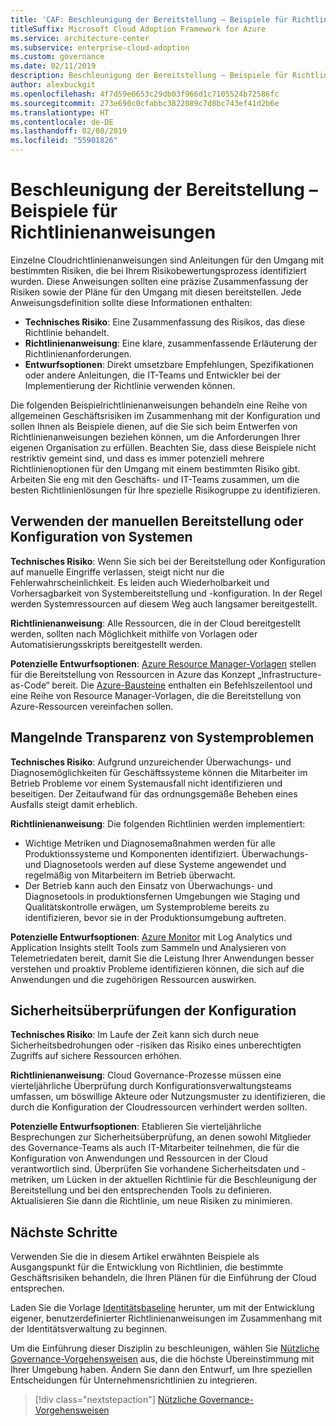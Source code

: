 ```yaml
---
title: 'CAF: Beschleunigung der Bereitstellung – Beispiele für Richtlinienanweisungen'
titleSuffix: Microsoft Cloud Adoption Framework for Azure
ms.service: architecture-center
ms.subservice: enterprise-cloud-adoption
ms.custom: governance
ms.date: 02/11/2019
description: Beschleunigung der Bereitstellung – Beispiele für Richtlinienanweisungen
author: alexbuckgit
ms.openlocfilehash: 4f7d59e6653c29db03f966d1c7105524b72586fc
ms.sourcegitcommit: 273e690c0cfabbc3822089c7d8bc743ef41d2b6e
ms.translationtype: HT
ms.contentlocale: de-DE
ms.lasthandoff: 02/08/2019
ms.locfileid: "55901826"
---
```

# <a name="deployment-acceleration-sample-policy-statements"></a>Beschleunigung der Bereitstellung – Beispiele für Richtlinienanweisungen

Einzelne Cloudrichtlinienanweisungen sind Anleitungen für den Umgang mit bestimmten Risiken, die bei Ihrem Risikobewertungsprozess identifiziert wurden. Diese Anweisungen sollten eine präzise Zusammenfassung der Risiken sowie der Pläne für den Umgang mit diesen bereitstellen. Jede Anweisungsdefinition sollte diese Informationen enthalten:

- **Technisches Risiko**: Eine Zusammenfassung des Risikos, das diese Richtlinie behandelt.
- **Richtlinienanweisung**: Eine klare, zusammenfassende Erläuterung der Richtlinienanforderungen.
- **Entwurfsoptionen**: Direkt umsetzbare Empfehlungen, Spezifikationen oder andere Anleitungen, die IT-Teams und Entwickler bei der Implementierung der Richtlinie verwenden können.

Die folgenden Beispielrichtlinienanweisungen behandeln eine Reihe von allgemeinen Geschäftsrisiken im Zusammenhang mit der Konfiguration und sollen Ihnen als Beispiele dienen, auf die Sie sich beim Entwerfen von Richtlinienanweisungen beziehen können, um die Anforderungen Ihrer eigenen Organisation zu erfüllen. Beachten Sie, dass diese Beispiele nicht restriktiv gemeint sind, und dass es immer potenziell mehrere Richtlinienoptionen für den Umgang mit einem bestimmten Risiko gibt. Arbeiten Sie eng mit den Geschäfts- und IT-Teams zusammen, um die besten Richtlinienlösungen für Ihre spezielle Risikogruppe zu identifizieren.

## <a name="reliance-on-manual-deployment-or-configuration-of-systems"></a>Verwenden der manuellen Bereitstellung oder Konfiguration von Systemen

**Technisches Risiko**: Wenn Sie sich bei der Bereitstellung oder Konfiguration auf manuelle Eingriffe verlassen, steigt nicht nur die Fehlerwahrscheinlichkeit. Es leiden auch Wiederholbarkeit und Vorhersagbarkeit von Systembereitstellung und -konfiguration. In der Regel werden Systemressourcen auf diesem Weg auch langsamer bereitgestellt.

**Richtlinienanweisung**: Alle Ressourcen, die in der Cloud bereitgestellt werden, sollten nach Möglichkeit mithilfe von Vorlagen oder Automatisierungsskripts bereitgestellt werden.

**Potenzielle Entwurfsoptionen**: [Azure Resource Manager-Vorlagen](/azure/azure-resource-manager/resource-group-overview#template-deployment) stellen für die Bereitstellung von Ressourcen in Azure das Konzept „Infrastructure-as-Code“ bereit. Die [Azure-Bausteine](https://github.com/mspnp/template-building-blocks/wiki) enthalten ein Befehlszeilentool und eine Reihe von Resource Manager-Vorlagen, die die Bereitstellung von Azure-Ressourcen vereinfachen sollen.

## <a name="lack-of-visibility-into-system-issues"></a>Mangelnde Transparenz von Systemproblemen

**Technisches Risiko**: Aufgrund unzureichender Überwachungs- und Diagnosemöglichkeiten für Geschäftssysteme können die Mitarbeiter im Betrieb Probleme vor einem Systemausfall nicht identifizieren und beseitigen. Der Zeitaufwand für das ordnungsgemäße Beheben eines Ausfalls steigt damit erheblich.

**Richtlinienanweisung**: Die folgenden Richtlinien werden implementiert:

- Wichtige Metriken und Diagnosemaßnahmen werden für alle Produktionssysteme und Komponenten identifiziert. Überwachungs- und Diagnosetools werden auf diese Systeme angewendet und regelmäßig von Mitarbeitern im Betrieb überwacht.
- Der Betrieb kann auch den Einsatz von Überwachungs- und Diagnosetools in produktionsfernen Umgebungen wie Staging und Qualitätskontrolle erwägen, um Systemprobleme bereits zu identifizieren, bevor sie in der Produktionsumgebung auftreten.

**Potenzielle Entwurfsoptionen**: [Azure Monitor](/azure/azure-monitor/) mit Log Analytics und Application Insights stellt Tools zum Sammeln und Analysieren von Telemetriedaten bereit, damit Sie die Leistung Ihrer Anwendungen besser verstehen und proaktiv Probleme identifizieren können, die sich auf die Anwendungen und die zugehörigen Ressourcen auswirken.

## <a name="configuration-security-reviews"></a>Sicherheitsüberprüfungen der Konfiguration

**Technisches Risiko**: Im Laufe der Zeit kann sich durch neue Sicherheitsbedrohungen oder -risiken das Risiko eines unberechtigten Zugriffs auf sichere Ressourcen erhöhen.

**Richtlinienanweisung**: Cloud Governance-Prozesse müssen eine vierteljährliche Überprüfung durch Konfigurationsverwaltungsteams umfassen, um böswillige Akteure oder Nutzungsmuster zu identifizieren, die durch die Konfiguration der Cloudressourcen verhindert werden sollten.

**Potenzielle Entwurfsoptionen**: Etablieren Sie vierteljährliche Besprechungen zur Sicherheitsüberprüfung, an denen sowohl Mitglieder des Governance-Teams als auch IT-Mitarbeiter teilnehmen, die für die Konfiguration von Anwendungen und Ressourcen in der Cloud verantwortlich sind. Überprüfen Sie vorhandene Sicherheitsdaten und -metriken, um Lücken in der aktuellen Richtlinie für die Beschleunigung der Bereitstellung und bei den entsprechenden Tools zu definieren. Aktualisieren Sie dann die Richtlinie, um neue Risiken zu minimieren.

## <a name="next-steps"></a>Nächste Schritte

Verwenden Sie die in diesem Artikel erwähnten Beispiele als Ausgangspunkt für die Entwicklung von Richtlinien, die bestimmte Geschäftsrisiken behandeln, die Ihren Plänen für die Einführung der Cloud entsprechen.

Laden Sie die Vorlage [Identitätsbaseline](template.md) herunter, um mit der Entwicklung eigener, benutzerdefinierter Richtlinienanweisungen im Zusammenhang mit der Identitätsverwaltung zu beginnen.

Um die Einführung dieser Disziplin zu beschleunigen, wählen Sie [Nützliche Governance-Vorgehensweisen](../journeys/overview.md) aus, die die höchste Übereinstimmung mit Ihrer Umgebung haben. Ändern Sie dann den Entwurf, um Ihre speziellen Entscheidungen für Unternehmensrichtlinien zu integrieren.

> [!div class="nextstepaction"]
> [Nützliche Governance-Vorgehensweisen](../journeys/overview.md)